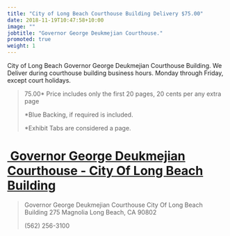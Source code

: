 ```yaml
---
title: "City of Long Beach Courthouse Building Delivery $75.00"
date: 2018-11-19T10:47:58+10:00
image: ""
jobtitle: "Governor George Deukmejian Courthouse."
promoted: true
weight: 1
---
```


City of Long Beach Governor George Deukmejian Courthouse Building.
We Deliver during courthouse building business hours. Monday through Friday, except court holidays.


> 75.00* Price includes only the first 20 pages, 20 cents per any extra page
> 
> *Blue Backing, if required is included.
>
> *Exhibit Tabs are considered a page. 


# <a href="https://www.lacourt.org/courthouse/info/lb" target="_blank"><img src="" alt="" style="height: 0px !important;width: 0px !important;" > Governor George Deukmejian Courthouse - City Of Long Beach Building </a>


>  Governor George Deukmejian Courthouse
>  City Of Long Beach Building
>  275 Magnolia
>  Long Beach, CA 90802
>
>  (562) 256-3100
